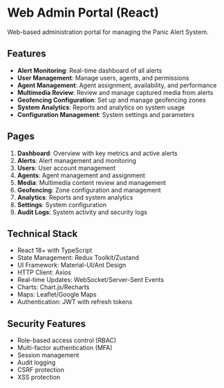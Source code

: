 # Web Admin Portal (React)

Web-based administration portal for managing the Panic Alert System.

## Features

- **Alert Monitoring**: Real-time dashboard of all alerts
- **User Management**: Manage users, agents, and permissions
- **Agent Management**: Agent assignment, availability, and performance
- **Multimedia Review**: Review and manage captured media from alerts
- **Geofencing Configuration**: Set up and manage geofencing zones
- **System Analytics**: Reports and analytics on system usage
- **Configuration Management**: System settings and parameters

## Pages

1. **Dashboard**: Overview with key metrics and active alerts
2. **Alerts**: Alert management and monitoring
3. **Users**: User account management
4. **Agents**: Agent management and assignment
5. **Media**: Multimedia content review and management
6. **Geofencing**: Zone configuration and management
7. **Analytics**: Reports and system analytics
8. **Settings**: System configuration
9. **Audit Logs**: System activity and security logs

## Technical Stack

- React 18+ with TypeScript
- State Management: Redux Toolkit/Zustand
- UI Framework: Material-UI/Ant Design
- HTTP Client: Axios
- Real-time Updates: WebSocket/Server-Sent Events
- Charts: Chart.js/Recharts
- Maps: Leaflet/Google Maps
- Authentication: JWT with refresh tokens

## Security Features

- Role-based access control (RBAC)
- Multi-factor authentication (MFA)
- Session management
- Audit logging
- CSRF protection
- XSS protection